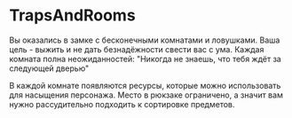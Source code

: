 # TrapsAndRooms
Вы оказались в замке с бесконечными комнатами и ловушками. 
Ваша цель - выжить и не дать безнадёжности свести вас с ума. 
Каждая комната полна неожиданностей:
"Никогда не знаешь, что тебя ждёт за следующей дверью"

В каждой комнате появляются ресурсы, которые можно использовать для насыщения персонажа.
Место в рюкзаке ограничено, а значит вам нужно рассудительно подходить к сортировке предметов.
